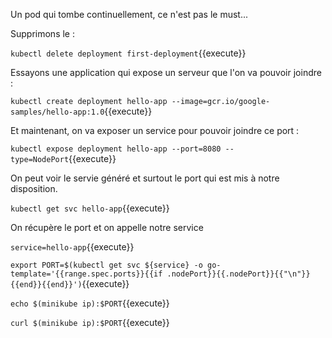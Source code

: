 Un pod qui tombe continuellement, ce n'est pas le must...

Supprimons le :

`kubectl delete deployment first-deployment`{{execute}}

Essayons une application qui expose un serveur que l'on va pouvoir joindre :

`kubectl create deployment hello-app --image=gcr.io/google-samples/hello-app:1.0`{{execute}}

Et maintenant, on va exposer un service pour pouvoir joindre ce port :

`kubectl expose deployment hello-app --port=8080 --type=NodePort`{{execute}}

On peut voir le servie généré et surtout le port qui est mis à notre disposition.

`kubectl get svc hello-app`{{execute}}

On récupère le port et on appelle notre service

`service=hello-app`{{execute}}

`export PORT=$(kubectl get svc ${service} -o go-template='{{range.spec.ports}}{{if .nodePort}}{{.nodePort}}{{"\n"}}{{end}}{{end}}')`{{execute}}

`echo $(minikube ip):$PORT`{{execute}}

`curl $(minikube ip):$PORT`{{execute}}
